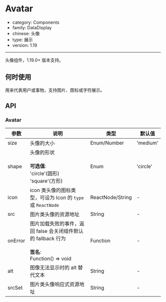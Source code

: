 # Avatar

-   category: Components
-   family: DataDisplay
-   chinese: 头像
-   type: 展示
-   version: 1.19

---

头像组件，1.19.0+ 版本支持。

## 何时使用

用来代表用户或事物，支持图片、图标或字符展示。

## API

### Avatar

| 参数      | 说明                                                                              | 类型               | 默认值      |
| ------- | ------------------------------------------------------------------------------- | ---------------- | -------- |
| size    | 头像的大小                                                                           | Enum/Number      | 'medium' |
| shape   | 头像的形状<br/><br/>**可选值**:<br/>'circle'(圆形)<br/>'square'(方形)                       | Enum             | 'circle' |
| icon    | icon 类头像的图标类型，可设为 Icon 的 `type` 或 `ReactNode`                                   | ReactNode/String | -        |
| src     | 图片类头像的资源地址                                                                      | String           | -        |
| onError | 图片加载失败的事件，返回 false 会关闭组件默认的 fallback 行为<br/><br/>**签名**:<br/>Function() => void | Function         | -        |
| alt     | 图像无法显示时的 alt 替代文本                                                               | String           | -        |
| srcSet  | 图片类头像响应式资源地址                                                                    | String           | -        |
